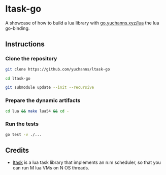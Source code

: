 # ltask-go

A showcase of how to build a lua library with [go.yuchanns.xyz/lua](https://github.com/yuchanns/lua) the lua go-binding.

## Instructions

### Clone the repository
```bash
git clone https://github.com/yuchanns/ltask-go

cd ltask-go

git submodule update --init --recursive
```

### Prepare the dynamic artifacts
```bash
cd lua && make lua54 && cd -
```

### Run the tests
```bash
go test -v ./...
```

## Credits

- [ltask](https://github.com/cloudwu/ltask) is a lua task library that implements an n:m scheduler, so that you can run M lua VMs on N OS threads.
